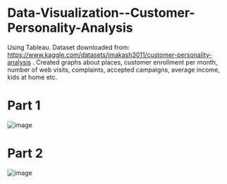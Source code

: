 # Data-Visualization--Customer-Personality-Analysis
Using Tableau.
Dataset downloaded from: https://www.kaggle.com/datasets/imakash3011/customer-personality-analysis . 
Created graphs about places, customer enrollment per month, number of web visits, complaints, accepted campaigns, average income, kids at home etc.

# Part 1
![image](https://github.com/sahilkadu96/Data-Visualization--Customer-Personality-Analysis/assets/106151994/6eec1d3e-d2f8-4034-a613-2ed78d542892)

# Part 2
![image](https://github.com/sahilkadu96/Data-Visualization--Customer-Personality-Analysis/assets/106151994/82daf87e-c383-43e0-b496-1ed378c9a095)

